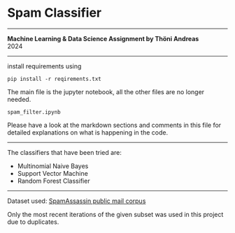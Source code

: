 # Spam Classifier
---
__Machine Learning & Data Science Assignment by Thöni Andreas__  
2024

---

install requirements using
~~~
pip install -r reqirements.txt
~~~
The main file is the jupyter notebook, all the other files are no longer needed.
~~~
spam_filter.ipynb
~~~
Please have a look at the markdown sections and comments in this file for detailed explanations on what is happening in the code.

---

The classifiers that have been tried are:
- Multinomial Naive Bayes
- Support Vector Machine
- Random Forest Classifier

---

Dataset used: [SpamAssassin public mail corpus](https://spamassassin.apache.org/old/publiccorpus/)

Only the most recent iterations of the given subset was used in this project due to duplicates.